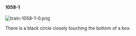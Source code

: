 #### 1058-1
![train-1058-1-0.png](https://github.com/lil-lab/nlvr/raw/master/nlvr/train/images/57/train-1058-1-0.png "train-1058-1-0.png")

There is a black circle closely touching the bottom of a box.